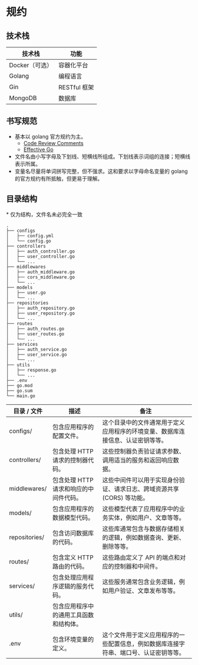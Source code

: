 # 规约

## 技术栈

|技术栈|功能|
|-|-|
|Docker（可选）|容器化平台|
|Golang|编程语言|
|Gin|RESTful 框架|
|MongoDB|数据库|

## 书写规范

- 基本以 golang 官方规约为主。
  - [Code Review Comments](https://github.com/golang/go/wiki/CodeReviewComments)
  - [Effective Go](https://go.dev/doc/effective_go)
- 文件名由小写字母及下划线、短横线所组成。下划线表示词组的连接；短横线表示所属。
- 变量名尽量将单词拼写完整，但不强求。这和要求以字母命名变量的 golang 的官方规约有所抵触，但更易于理解。

## 目录结构

\* 仅为结构，文件名未必完全一致

```shell
.
├── configs
│   ├── config.yml
│   └── config.go
├── controllers
│   ├── auth_controller.go
│   ├── user_controller.go
│   └── ...
├── middlewares
│   ├── auth_middleware.go
│   ├── cors_middleware.go
│   └── ...
├── models
│   ├── user.go
│   └── ...
├── repositories
│   ├── auth_repository.go
│   ├── user_repository.go
│   └── ...
├── routes
│   ├── auth_routes.go
│   ├── user_routes.go
│   └── ...
├── services
│   ├── auth_service.go
│   ├── user_service.go
│   └── ...
├── utils
│   ├── response.go
│   └── ...
├── .env
├── go.mod
├── go.sum
└── main.go

```

|目录 / 文件|描述|备注|
|-|-|-|
|configs/|包含应用程序的配置文件。|这个目录中的文件通常用于定义应用程序的环境变量、数据库连接信息、认证密钥等等。|
|controllers/|包含处理 HTTP 请求的控制器代码。|这些控制器负责验证请求参数、调用适当的服务和返回响应数据。|
|middlewares/|包含处理 HTTP 请求和响应的中间件代码。|这些中间件可以用于实现身份验证、请求日志、跨域资源共享 (CORS) 等功能。|
|models/|包含应用程序的数据模型代码。|这些模型代表了应用程序中的业务实体，例如用户、文章等等。|
|repositories/|包含访问数据库的代码。|这些库通常包含与数据存储相关的逻辑，例如数据查询、更新、删除等等。|
|routes/|包含定义 HTTP 路由的代码。|这些路由定义了 API 的端点和对应的控制器和中间件。|
|services/|包含处理应用程序逻辑的服务代码。|这些服务通常包含业务逻辑，例如用户验证、文章发布等等。|
|utils/|包含应用程序中的通用工具函数和结构体。||
|.env|包含环境变量的定义。|这个文件用于定义应用程序的一些配置信息，例如数据库连接字符串、端口号、认证密钥等等。|

